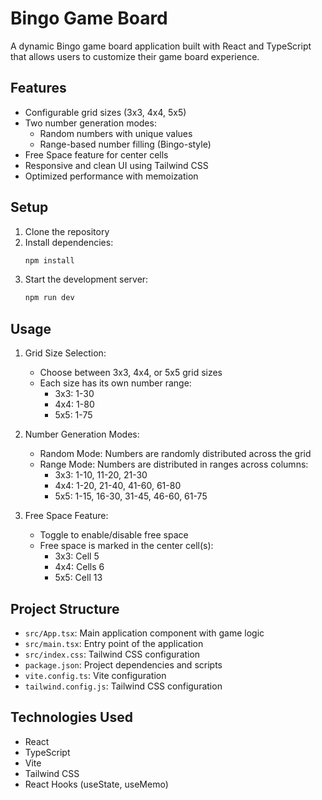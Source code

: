 # Bingo Game Board

A dynamic Bingo game board application built with React and TypeScript that allows users to customize their game board experience.

## Features

- Configurable grid sizes (3x3, 4x4, 5x5)
- Two number generation modes:
  - Random numbers with unique values
  - Range-based number filling (Bingo-style)
- Free Space feature for center cells
- Responsive and clean UI using Tailwind CSS
- Optimized performance with memoization

## Setup

1. Clone the repository
2. Install dependencies:
   ```bash
   npm install
   ```
3. Start the development server:
   ```bash
   npm run dev
   ```

## Usage

1. Grid Size Selection:
   - Choose between 3x3, 4x4, or 5x5 grid sizes
   - Each size has its own number range:
     - 3x3: 1-30
     - 4x4: 1-80
     - 5x5: 1-75

2. Number Generation Modes:
   - Random Mode: Numbers are randomly distributed across the grid
   - Range Mode: Numbers are distributed in ranges across columns:
     - 3x3: 1-10, 11-20, 21-30
     - 4x4: 1-20, 21-40, 41-60, 61-80
     - 5x5: 1-15, 16-30, 31-45, 46-60, 61-75

3. Free Space Feature:
   - Toggle to enable/disable free space
   - Free space is marked in the center cell(s):
     - 3x3: Cell 5
     - 4x4: Cells 6
     - 5x5: Cell 13

## Project Structure

- `src/App.tsx`: Main application component with game logic
- `src/main.tsx`: Entry point of the application
- `src/index.css`: Tailwind CSS configuration
- `package.json`: Project dependencies and scripts
- `vite.config.ts`: Vite configuration
- `tailwind.config.js`: Tailwind CSS configuration

## Technologies Used

- React
- TypeScript
- Vite
- Tailwind CSS
- React Hooks (useState, useMemo)
